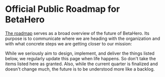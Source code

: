 # Official Public Roadmap for BetaHero

[The roadmap](https://github.com/betahero-org/roadmap/projects/1) serves as a broad overview of the future of BetaHero. Its purpose is to communicate where we are heading with the organization and with what concrete steps we are getting closer to our mission:

While we seriously aim to design, implement, and deliver the things listed below, we regularly update this page when life happens. So don't take the items listed here as granted. Also, while the current quarter is finalized and doesn't change much, the future is to be understood more like a backlog.
